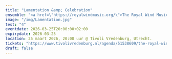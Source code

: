 ```yaml
---
title: "Lamentation &amp; Celebration"
ensemble: "<a href=\"https://royalwindmusic.org/\">The Royal Wind Music</a>"
image: "/img/Lamentation.jpg"
test: "4"
eventdate: 2026-03-25T20:00:00+02:00
expirydate: 2026-03-25
location: 25 maart 2026, 20:00 uur @ Tivoli Vredenburg, Utrecht.
tickets: "https://www.tivolivredenburg.nl/agenda/51538609/the-royal-wind-music-25-03-2026"
draft: false
---
```


